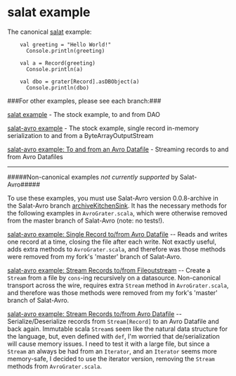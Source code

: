 salat example
==================

The canonical <a href = http://github.com/novus/salat>salat</a> example:

        val greeting = "Hello World!" 
          Console.println(greeting) 

        val a = Record(greeting)
          Console.println(a)

        val dbo = grater[Record].asDBObject(a)
          Console.println(dbo)

###For other examples, please see each branch:###

<a href = https://github.com/julianpeeters/salat-avro-example/tree/salat>salat example</a> - The stock example, to and from DAO

<a href = https://github.com/julianpeeters/salat-avro-example/tree/single-record-in-memory>salat-avro example</a> - The stock example, single record in-memory serialization to and from a ByteArrayOutputStream 

<a href = https://github.com/julianpeeters/salat-avro-example/tree/iterator-to-and-from-avro-datafile>salat-avro example: To and from an Avro Datafile</a> - Streaming records to and from Avro Datafiles


--------------------------


#####Non-canonical examples *not currently supported* by Salat-Avro#####

To use these examples, you must use Salat-Avro version 0.0.8-archive in the Salat-Avro branch <a href = https://github.com/julianpeeters/salat-avro/tree/archiveKitchenSink>archiveKitchenSink</a>. It has the necessary methods for the following examples in `AvroGrater.scala`, which were otherwise removed from the master branch of Salat-Avro (note: no tests!).

<a href = https://github.com/julianpeeters/salat-avro-example/tree/single-record-to-and-from-avro-datafile>salat-avro example: Single Record to/from Avro Datafile</a> -- Reads and writes one record at a time, closing the file after each write. Not exactly useful, adds extra methods to `AvroGrater.scala`, and therefore was those methods were removed from my fork's 'master' branch of Salat-Avro.
 
<a href = https://github.com/julianpeeters/salat-avro-example/tree/stream-to-and-from-fileouputstream>salat-avro example: Stream Records to/from Fileoutstream</a> -- Create a `Stream` from a file by `cons`-ing recursively on a datasource. Non-canonical transport across the wire, requires extra `Stream` method in `AvroGrater.scala`, and therefore was those methods were removed from my fork's 'master' branch of Salat-Avro.

<a href = https://github.com/julianpeeters/salat-avro-example/tree/stream-to-and-from-avro-datafile>salat-avro example: Stream Records to/from Avro Datafile</a> -- Serialize/Deserialize records from `Stream[Record]` to an Avro Datafile and back again.  Immutable scala `Stream`s seem like the natural data structure for the language, but, even defined with `def`, I'm worried that de/serialization will cause memory issues. I need to test it with a large file, but since a `Stream` an always be had from an `Iterator`, and an `Iterator` seems more memory-safe, I decided to use the iterator version, removing the `Stream` methods from `AvroGrater.scala`.
